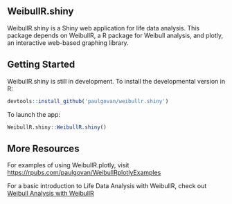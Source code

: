 
## WeibullR.shiny

WeibullR.shiny is a Shiny web application for life data analysis. This
package depends on WeibullR, a R package for Weibull analysis, and
plotly, an interactive web-based graphing library.

## Getting Started

WeibullR.shiny is still in development. To install the developmental
version in R:

``` r
devtools::install_github('paulgovan/weibullr.shiny')
```

To launch the app:

``` r
WeibullR.shiny::WeibullR.shiny()
```

## More Resources

For examples of using WeibullR.plotly, visit
<https://rpubs.com/paulgovan/WeibullRplotlyExamples>

For a basic introduction to Life Data Analysis with WeibullR, check out
[Weibull Analysis with WeibullR](https://rpubs.com/pgovan/1019136)
